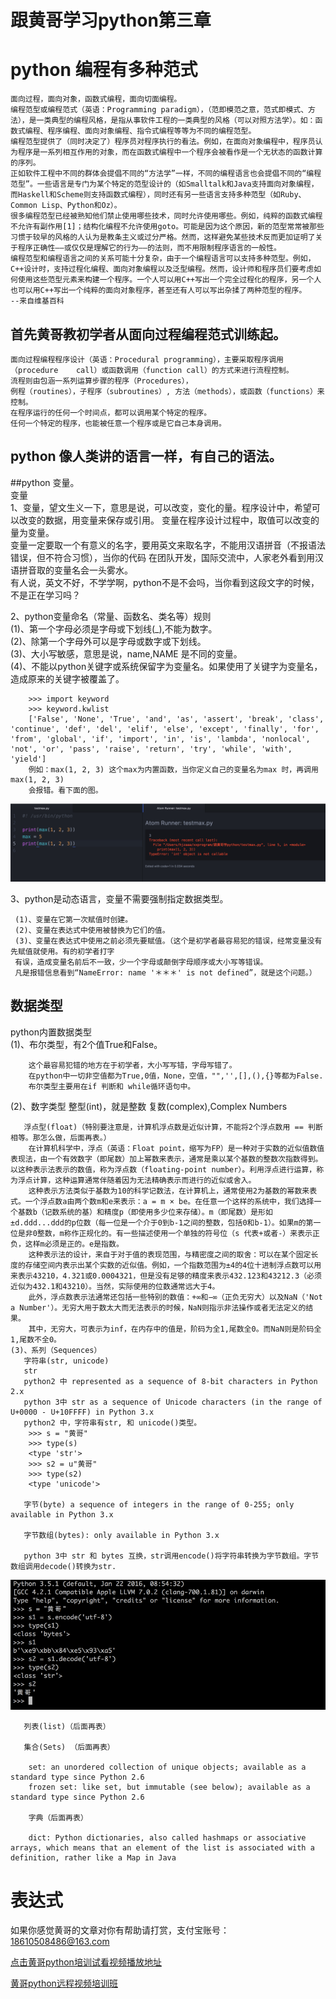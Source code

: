 # 跟黄哥学习python第三章

# python 编程有多种范式    

	面向过程，面向对象，函数式编程，面向切面编程。
	编程范型或编程范式（英语：Programming paradigm），（范即模范之意，范式即模式、方法），是一类典型的编程风格，是指从事软件工程的一类典型的风格（可以对照方法学）。如：函数式编程、程序编程、面向对象编程、指令式编程等等为不同的编程范型。
	编程范型提供了（同时决定了）程序员对程序执行的看法。例如，在面向对象编程中，程序员认为程序是一系列相互作用的对象，而在函数式编程中一个程序会被看作是一个无状态的函数计算的序列。
	正如软件工程中不同的群体会提倡不同的“方法学”一样，不同的编程语言也会提倡不同的“编程范型”。一些语言是专门为某个特定的范型设计的（如Smalltalk和Java支持面向对象编程，而Haskell和Scheme则支持函数式编程），同时还有另一些语言支持多种范型（如Ruby、Common Lisp、Python和Oz）。
	很多编程范型已经被熟知他们禁止使用哪些技术，同时允许使用哪些。例如，纯粹的函数式编程不允许有副作用[1]；结构化编程不允许使用goto。可能是因为这个原因，新的范型常常被那些习惯于较早的风格的人认为是教条主义或过分严格。然而，这样避免某些技术反而更加证明了关于程序正确性——或仅仅是理解它的行为——的法则，而不用限制程序语言的一般性。
	编程范型和编程语言之间的关系可能十分复杂，由于一个编程语言可以支持多种范型。例如，C++设计时，支持过程化编程、面向对象编程以及泛型编程。然而，设计师和程序员们要考虑如何使用这些范型元素来构建一个程序。一个人可以用C++写出一个完全过程化的程序，另一个人也可以用C++写出一个纯粹的面向对象程序，甚至还有人可以写出杂揉了两种范型的程序。
	--来自维基百科

## 首先黄哥教初学者从面向过程编程范式训练起。


	面向过程编程程序设计（英语：Procedural programming），主要采取程序调用（procedure    call）或函数调用（function call）的方式来进行流程控制。   
	流程则由包涵一系列运算步骤的程序（Procedures），   
	例程（routines），子程序（subroutines）, 方法（methods），或函数（functions）来控制。   
	在程序运行的任何一个时间点，都可以调用某个特定的程序。   
	任何一个特定的程序，也能被任意一个程序或是它自己本身调用。  


## python 像人类讲的语言一样，有自己的语法。    
##python 变量。    
   变量    
   1、变量，望文生义一下，意思是说，可以改变，变化的量。程序设计中，希望可以改变的数据，用变量来保存或引用。
     变量在程序设计过程中，取值可以改变的量为变量。   
     变量一定要取一个有意义的名字，要用英文来取名字，不能用汉语拼音（不报语法错误，但不符合习惯），当你的代码
     在团队开发，国际交流中，人家老外看到用汉语拼音取的变量名会一头雾水。   
     有人说，英文不好，不学学啊，python不是不会吗，当你看到这段文字的时候，不是正在学习吗？

   2、python变量命名（常量、函数名、类名等）规则    
      (1)、第一个字母必须是字母或下划线(_),不能为数字。    
      (2)、除第一个字母外可以是字母或数字或下划线。    
      (3)、大小写敏感，意思是说，name,NAME 是不同的变量。     
      (4)、不能以python关键字或系统保留字为变量名。如果使用了关键字为变量名，造成原来的关键字被覆盖了。    
          
        >>> import keyword
		>>> keyword.kwlist
		['False', 'None', 'True', 'and', 'as', 'assert', 'break', 'class', 'continue', 'def', 'del', 'elif', 'else', 'except', 'finally', 'for', 'from', 'global', 'if', 'import', 'in', 'is', 'lambda', 'nonlocal', 'not', 'or', 'pass', 'raise', 'return', 'try', 'while', 'with', 'yield']
		例如：max(1, 2, 3) 这个max为内置函数，当你定义自己的变量名为max 时，再调用max(1, 2, 3)
        会报错。看下面的图。
   ![](testmax.png)

   3、python是动态语言，变量不需要强制指定数据类型。    

     (1)、变量在它第一次赋值时创建。   
     (2)、变量在表达式中使用被替换为它们的值。   
     (3)、变量在表达式中使用之前必须先要赋值。（这个是初学者最容易犯的错误，经常变量没有先赋值就使用。有的初学者打字
     有误，造成变量名前后不一致，少一个字母或颠倒字母顺序或大小写等错误。    
     凡是报错信息看到“NameError: name '＊＊＊' is not defined”，就是这个问题。）


## 数据类型
   python内置数据类型    
   (1)、布尔类型，有2个值True和False。

		这个最容易犯错的地方在于初学者，大小写写错，字母写错了。
		在python中一切非空值都为True,0值，None，空值，"",'',[],(),{}等都为False.
		布尔类型主要用在if 判断和 while循环语句中。

   (2)、数字类型
       整型(int)，就是整数
       复数(complex),Complex Numbers

       浮点型(float)（特别要注意是，计算机浮点数是近似计算，不能将2个浮点数用 == 判断相等。那怎么做，后面再表。）
		在计算机科学中，浮点（英语：Float point，缩写为FP）是一种对于实数的近似值数值表现法，由一个有效数字（即尾数）加上幂数来表示，通常是乘以某个基数的整数次指数得到。以这种表示法表示的数值，称为浮点数（floating-point number）。利用浮点进行运算，称为浮点计算，这种运算通常伴随着因为无法精确表示而进行的近似或舍入。
		这种表示方法类似于基数为10的科学记数法，在计算机上，通常使用2为基数的幂数来表式。一个浮点数a由两个数m和e来表示：a = m × be。在任意一个这样的系统中，我们选择一个基数b（记数系统的基）和精度p（即使用多少位来存储）。m（即尾数）是形如±d.ddd...ddd的p位数（每一位是一个介于0到b-1之间的整数，包括0和b-1）。如果m的第一位是非0整数，m称作正规化的。有一些描述使用一个单独的符号位（s 代表+或者-）来表示正负，这样m必须是正的。e是指数。
		这种表示法的设计，来自于对于值的表现范围，与精密度之间的取舍：可以在某个固定长度的存储空间内表示出某个实数的近似值。例如，一个指数范围为±4的4位十进制浮点数可以用来表示43210，4.321或0.0004321，但是没有足够的精度来表示432.123和43212.3（必须近似为432.1和43210）。当然，实际使用的位数通常远大于4。
		此外，浮点数表示法通常还包括一些特别的数值：+∞和−∞（正负无穷大）以及NaN（'Not a Number'）。无穷大用于数太大而无法表示的时候，NaN则指示非法操作或者无法定义的结果。
		其中，无穷大，可表示为inf，在内存中的值是，阶码为全1,尾数全0。而NaN则是阶码全1,尾数不全0。
    (3)、系列（Sequences）
       字符串(str, unicode)
       str
       python2 中 represented as a sequence of 8-bit characters in Python 2.x
       python 3中 str as a sequence of Unicode characters (in the range of U+0000 - U+10FFFF) in Python 3.x
       python2 中，字符串有str, 和 unicode()类型。
        >>> s = "黄哥"
		>>> type(s)
		<type 'str'>
		>>> s2 = u"黄哥"
		>>> type(s2)
		<type 'unicode'>

       字节(byte) a sequence of integers in the range of 0-255; only available in Python 3.x

       字节数组(bytes): only available in Python 3.x

       python 3中 str 和 bytes 互换，str调用encode()将字符串转换为字节数组。字节数组调用decode()转换为str.

![](strbytes.png)


       列表(list)（后面再表）

       集合(Sets) （后面再表）

		set: an unordered collection of unique objects; available as a standard type since Python 2.6
		frozen set: like set, but immutable (see below); available as a standard type since Python 2.6

	    字典（后面再表）

		dict: Python dictionaries, also called hashmaps or associative arrays, which means that an element of the list is associated with a definition, rather like a Map in Java


# 表达式










如果你感觉黄哥的文章对你有帮助请打赏，支付宝账号：18610508486@163.com

[点击黄哥python培训试看视频播放地址](https://github.com/pythonpeixun/article/blob/master/python_shiping.md)

[黄哥python远程视频培训班](https://github.com/pythonpeixun/article/blob/master/index.md)  


    